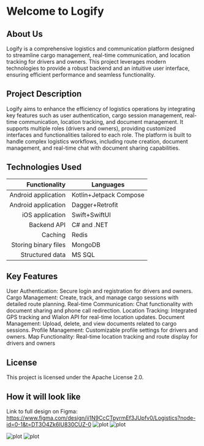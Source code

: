 # Welcome to Logify

## About Us

Logify is a comprehensive logistics and communication platform designed to streamline cargo management, real-time communication, and location tracking for drivers and owners. This project leverages modern technologies to provide a robust backend and an intuitive user interface, ensuring efficient performance and seamless functionality.

## Project Description

Logify aims to enhance the efficiency of logistics operations by integrating key features such as user authentication, cargo session management, real-time communication, location tracking, and document management. It supports multiple roles (drivers and owners), providing customized interfaces and functionalities tailored to each role. The platform is built to handle complex logistics workflows, including route creation, document management, and real-time chat with document sharing capabilities.

## Technologies Used

|    Functionality    |   Languages |
|--------------------:|-------------|
| Android application |Kotlin+Jetpack Compose|
| Android application |Dagger+Retrofit|
|   iOS application   |Swift+SwiftUI|
|     Backend API     | C# and .NET |
|       Caching       |    Redis    |
| Storing binary files|   MongoDB   |
|   Structured data   |    MS SQL   |


## Key Features

User Authentication: Secure login and registration for drivers and owners.
Cargo Management: Create, track, and manage cargo sessions with detailed route planning.
Real-time Communication: Chat functionality with document sharing and phone call redirection.
Location Tracking: Integrated GPS tracking and Wialon API for real-time location updates.
Document Management: Upload, delete, and view documents related to cargo sessions.
Profile Management: Customizable profile settings for drivers and owners.
Map Functionality: Real-time location tracking and route display for drivers and owners

## License

This project is licensed under the Apache License 2.0.

## How it will look like

Link to full design on Figma: https://www.figma.com/design/ii1N9CcCTpyrmEf3JUpfv0/Logistics?node-id=0-1&t=DT3O4Zk6lU830CUZ-0
![plot](./1.jpg)      ![plot](./4.jpg)

![plot](./2.jpg)      ![plot](./3.jpg)
